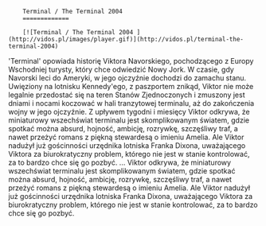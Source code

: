 
        Terminal / The Terminal 2004 
        =============
        
        [![Terminal / The Terminal 2004 ](http://vidos.pl/images/player.gif)](http://vidos.pl/terminal-the-terminal-2004)
        
        
 'Terminal' opowiada historię Viktora Navorskiego, pochodzącego z Europy Wschodniej turysty, który chce odwiedzić Nowy Jork. W czasie, gdy Navorski leci do Ameryki, w jego ojczyźnie dochodzi do zamachu stanu. Uwięziony na lotnisku Kennedy'ego, z paszportem znikąd, Viktor nie może legalnie przedostać się na teren Stanów Zjednoczonych i zmuszony jest dniami i nocami koczować w hali tranzytowej terminalu, aż do zakończenia wojny w jego ojczyźnie. Z upływem tygodni i miesięcy Viktor odkrywa, że miniaturowy wszechświat terminalu jest skomplikowanym światem, gdzie spotkać można absurd, hojność, ambicję, rozrywkę, szczęśliwy traf, a nawet przeżyć romans z piękną stewardesą o imieniu Amelia. Ale Viktor nadużył już gościnności urzędnika lotniska Franka Dixona, uważającego Viktora za biurokratyczny problem, którego nie jest w stanie kontrolować, za to bardzo chce się go pozbyć.  ... Viktor odkrywa, że miniaturowy wszechświat terminalu jest skomplikowanym światem, gdzie spotkać można absurd, hojność, ambicję, rozrywkę, szczęśliwy traf, a nawet przeżyć romans z piękną stewardesą o imieniu Amelia. Ale Viktor nadużył już gościnności urzędnika lotniska Franka Dixona, uważającego Viktora za biurokratyczny problem, którego nie jest w stanie kontrolować, za to bardzo chce się go pozbyć.
    